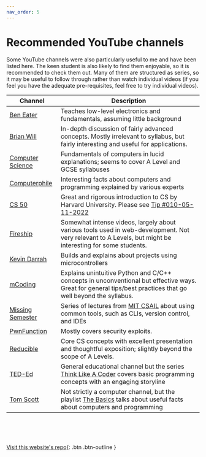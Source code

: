 ```yaml
---
nav_order: 5
---
```


# Recommended YouTube channels
Some YouTube channels were also particularly useful to me and have been listed here. The keen student is also likely to find them enjoyable, so it is recommended to check them out. Many of them are structured as series, so it may be useful to follow through rather than watch individual videos (if you feel you have the adequate pre-requisites, feel free to try individual videos).

| Channel | Description |
| -- | -- |
| [Ben Eater](https://www.youtube.com/user/eaterbc) | Teaches low-level electronics and fundamentals, assuming little background |
| [Brian Will](https://www.youtube.com/user/briantwill) | In-depth discussion of fairly advanced concepts. Mostly irrelevant to syllabus, but fairly interesting and useful for applications. |
| [Computer Science](https://www.youtube.com/channel/UCSX3MR0gnKDxyXAyljWzm0Q) | Fundamentals of computers in lucid explanations; seems to cover A Level and GCSE syllabuses |
| [Computerphile](https://www.youtube.com/user/Computerphile) | Interesting facts about computers and programming explained by various experts |
| [CS 50](https://www.youtube.com/c/cs50) | Great and rigorous introduction to CS by Harvard University. Please see [Tip #010-05-11-2022](/CAIE-Computer-Science/tips.html#001-09-10-2021) |
| [Fireship](https://www.youtube.com/c/Fireship) | Somewhat intense videos, largely about various tools used in web-development. Not very relevant to A Levels, but might be interesting for some students. |
| [Kevin Darrah](https://www.youtube.com/user/kdarrah1234) | Builds and explains about projects using microcontrollers |
| [mCoding](https://www.youtube.com/c/mCodingWithJamesMurphy) | Explains unintuitive Python and C/C++ concepts in unconventional but effective ways. Great for general tips/best practices that go well beyond the syllabus. |
| [Missing Semester](https://www.youtube.com/channel/UCuXy5tCgEninup9cGplbiFw) | Series of lectures from [MIT CSAIL](https://www.csail.mit.edu) about using common tools, such as CLIs, version control, and IDEs |
| [PwnFunction](https://www.youtube.com/channel/UCW6MNdOsqv2E9AjQkv9we7A) | Mostly covers security exploits. |
| [Reducible](https://www.youtube.com/channel/UCK8XIGR5kRidIw2fWqwyHRA) | Core CS concepts with excellent presentation and thoughtful exposition; slightly beyond the scope of A Levels. |
| [TED-Ed](https://www.youtube.com/user/TEDEducation) | General educational channel but the series [Think Like A Coder](https://www.youtube.com/playlist?list=PLJicmE8fK0EgogMqDYMgcADT1j5b911or) covers basic programming concepts with an engaging storyline |
| [Tom Scott](https://www.youtube.com/user/enyay) | Not strictly a computer channel, but the playlist [The Basics](https://www.youtube.com/playlist?list=PL96C35uN7xGLLeET0dOWaKHkAlPsrkcha) talks about useful facts about computers and programming |

<br> <br> <br>

[Visit this website's repo](https://github.com/eccentricOrange/CAIE-Computer-Science){: .btn .btn-outline }